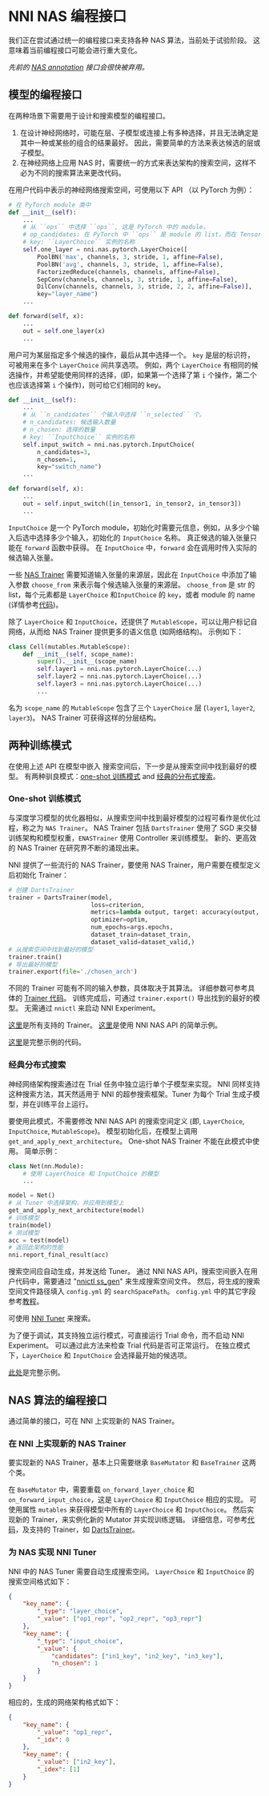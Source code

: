 # NNI NAS 编程接口

我们正在尝试通过统一的编程接口来支持各种 NAS 算法，当前处于试验阶段。 这意味着当前编程接口可能会进行重大变化。

*先前的 [NAS annotation](../AdvancedFeature/GeneralNasInterfaces.md) 接口会很快被弃用。*

## 模型的编程接口

在两种场景下需要用于设计和搜索模型的编程接口。

1. 在设计神经网络时，可能在层、子模型或连接上有多种选择，并且无法确定是其中一种或某些的组合的结果最好。 因此，需要简单的方法来表达候选的层或子模型。
2. 在神经网络上应用 NAS 时，需要统一的方式来表达架构的搜索空间，这样不必为不同的搜索算法来更改代码。


在用户代码中表示的神经网络搜索空间，可使用以下 API （以 PyTorch 为例）：

```python
# 在 PyTorch module 类中
def __init__(self):
    ...
    # 从 ``ops`` 中选择 ``ops``, 这是 PyTorch 中的 module。
    # op_candidates: 在 PyTorch 中 ``ops`` 是 module 的 list，而在 TensorFlow 中是 Keras 层的 list。
    # key: ``LayerChoice`` 实例的名称
    self.one_layer = nni.nas.pytorch.LayerChoice([
        PoolBN('max', channels, 3, stride, 1, affine=False),
        PoolBN('avg', channels, 3, stride, 1, affine=False),
        FactorizedReduce(channels, channels, affine=False),
        SepConv(channels, channels, 3, stride, 1, affine=False),
        DilConv(channels, channels, 3, stride, 2, 2, affine=False)],
        key="layer_name")
    ...

def forward(self, x):
    ...
    out = self.one_layer(x)
    ...
```
用户可为某层指定多个候选的操作，最后从其中选择一个。 `key` 是层的标识符，可被用来在多个 `LayerChoice` 间共享选项。 例如，两个 `LayerChoice` 有相同的候选操作，并希望能使用同样的选择，(即，如果第一个选择了第 `i` 个操作，第二个也应该选择第 `i` 个操作)，则可给它们相同的 key。

```python
def __init__(self):
    ...
    # 从 ``n_candidates`` 个输入中选择 ``n_selected`` 个。
    # n_candidates: 候选输入数量
    # n_chosen: 选择的数量
    # key: ``InputChoice`` 实例的名称
    self.input_switch = nni.nas.pytorch.InputChoice(
        n_candidates=3,
        n_chosen=1,
        key="switch_name")
    ...

def forward(self, x):
    ...
    out = self.input_switch([in_tensor1, in_tensor2, in_tensor3])
    ...
```
`InputChoice` 是一个 PyTorch module，初始化时需要元信息，例如，从多少个输入后选中选择多少个输入，初始化的 `InputChoice` 名称。 真正候选的输入张量只能在 `forward` 函数中获得。 在 `InputChoice` 中，`forward` 会在调用时传入实际的候选输入张量。

一些 [NAS Trainer](#one-shot-training-mode) 需要知道输入张量的来源层，因此在 `InputChoice` 中添加了输入参数 `choose_from` 来表示每个候选输入张量的来源层。 `choose_from` 是 str 的 list，每个元素都是 `LayerChoice` 和`InputChoice` 的 `key`，或者 module 的 name (详情参考[代码](https://github.com/microsoft/nni/blob/master/src/sdk/pynni/nni/nas/pytorch/mutables.py))。


除了 `LayerChoice` 和 `InputChoice`，还提供了 `MutableScope`，可以让用户标记自网络，从而给 NAS Trainer 提供更多的语义信息 (如网络结构)。 示例如下：
```python
class Cell(mutables.MutableScope):
    def __init__(self, scope_name):
        super().__init__(scope_name)
        self.layer1 = nni.nas.pytorch.LayerChoice(...)
        self.layer2 = nni.nas.pytorch.LayerChoice(...)
        self.layer3 = nni.nas.pytorch.LayerChoice(...)
        ...
```
名为 `scope_name` 的 `MutableScope` 包含了三个 `LayerChoice` 层 (`layer1`, `layer2`, `layer3`)。 NAS Trainer 可获得这样的分层结构。


## 两种训练模式

在使用上述 API 在模型中嵌入 搜索空间后，下一步是从搜索空间中找到最好的模型。 有两种驯良模式：[one-shot 训练模式](#one-shot-training-mode) and [经典的分布式搜索](#classic-distributed-search)。

### One-shot 训练模式

与深度学习模型的优化器相似，从搜索空间中找到最好模型的过程可看作是优化过程，称之为 `NAS Trainer`。 NAS Trainer 包括 `DartsTrainer` 使用了 SGD 来交替训练架构和模型权重，`ENASTrainer` 使用 Controller 来训练模型。 新的、更高效的 NAS Trainer 在研究界不断的涌现出来。

NNI 提供了一些流行的 NAS Trainer，要使用 NAS Trainer，用户需要在模型定义后初始化 Trainer：

```python
# 创建 DartsTrainer
trainer = DartsTrainer(model,
                       loss=criterion,
                       metrics=lambda output, target: accuracy(output, target, topk=(1,)),
                       optimizer=optim,
                       num_epochs=args.epochs,
                       dataset_train=dataset_train,
                       dataset_valid=dataset_valid,)
# 从搜索空间中找到最好的模型
trainer.train()
# 导出最好的模型
trainer.export(file='./chosen_arch')
```

不同的 Trainer 可能有不同的输入参数，具体取决于其算法。 详细参数可参考具体的 [Trainer 代码](https://github.com/microsoft/nni/tree/master/src/sdk/pynni/nni/nas/pytorch)。 训练完成后，可通过 `trainer.export()` 导出找到的最好的模型。 无需通过 `nnictl` 来启动 NNI Experiment。

[这里](./Overview.md#supported-one-shot-nas-algorithms)是所有支持的 Trainer。 [这里](https://github.com/microsoft/nni/tree/master/examples/nas/simple/train.py)是使用 NNI NAS API 的简单示例。

[这里]()是完整示例的代码。

### 经典分布式搜索

神经网络架构搜索通过在 Trial 任务中独立运行单个子模型来实现。 NNI 同样支持这种搜索方法，其天然适用于 NNI 的超参搜索框架。Tuner 为每个 Trial 生成子模型，并在训练平台上运行。

要使用此模式，不需要修改 NNI NAS API 的搜索空间定义 (即, `LayerChoice`, `InputChoice`, `MutableScope`)。 模型初始化后，在模型上调用 `get_and_apply_next_architecture`。 One-shot NAS Trainer 不能在此模式中使用。 简单示例：
```python
class Net(nn.Module):
    # 使用 LayerChoice 和 InputChoice 的模型
    ...

model = Net()
# 从 Tuner 中选择架构，并应用到模型上
get_and_apply_next_architecture(model)
# 训练模型
train(model)
# 测试模型
acc = test(model)
# 返回此架构的性能
nni.report_final_result(acc)
```

搜索空间应自动生成，并发送给 Tuner。 通过 NNI NAS API，搜索空间嵌入在用户代码中，需要通过 "[nnictl ss_gen](../Tutorial/Nnictl.md)" 来生成搜索空间文件。 然后，将生成的搜索空间文件路径填入 `config.yml` 的 `searchSpacePath`。 `config.yml` 中的其它字段参考[教程](../Tutorial/QuickStart.md)。

可使用 [NNI Tuner](../Tuner/BuiltinTuner.md) 来搜索。

为了便于调试，其支持独立运行模式，可直接运行 Trial 命令，而不启动 NNI Experiment。 可以通过此方法来检查 Trial 代码是否可正常运行。 在独立模式下，`LayerChoice` 和 `InputChoice` 会选择最开始的候选项。

[此处](https://github.com/microsoft/nni/tree/master/examples/nas/classic_nas/config_nas.yml)是完整示例。

## NAS 算法的编程接口

通过简单的接口，可在 NNI 上实现新的 NAS Trainer。

### 在 NNI 上实现新的 NAS Trainer

要实现新的 NAS Trainer，基本上只需要继承 `BaseMutator` 和 `BaseTrainer` 这两个类。

在 `BaseMutator` 中，需要重载 `on_forward_layer_choice` 和 `on_forward_input_choice`，这是 `LayerChoice` 和 `InputChoice` 相应的实现。 可使用属性 `mutables` 来获得模型中所有的 `LayerChoice` 和 `InputChoice`。 然后实现新的 Trainer，来实例化新的 Mutator 并实现训练逻辑。 详细信息，可参考[代码](https://github.com/microsoft/nni/tree/master/src/sdk/pynni/nni/nas/pytorch)，及支持的 Trainer，如 [DartsTrainer](https://github.com/microsoft/nni/tree/master/src/sdk/pynni/nni/nas/pytorch/darts)。

### 为 NAS 实现 NNI Tuner

NNI 中的 NAS Tuner 需要自动生成搜索空间。 `LayerChoice` 和 `InputChoice` 的搜索空间格式如下：
```json
{
    "key_name": {
        "_type": "layer_choice",
        "_value": ["op1_repr", "op2_repr", "op3_repr"]
    },
    "key_name": {
        "_type": "input_choice",
        "_value": {
            "candidates": ["in1_key", "in2_key", "in3_key"],
            "n_chosen": 1
        }
    }
}
```

相应的，生成的网络架构格式如下：
```json
{
    "key_name": {
        "_value": "op1_repr",
        "_idx": 0
    },
    "key_name": {
        "_value": ["in2_key"],
        "_idex": [1]
    }
}
```